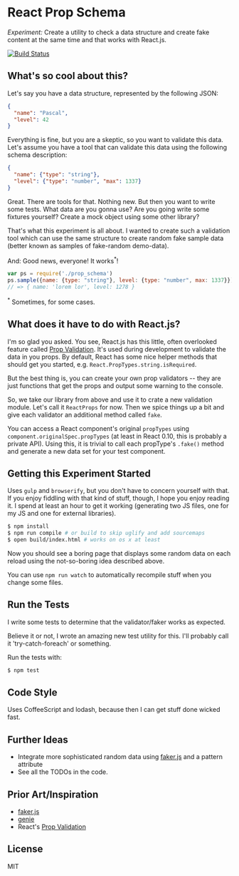 # React Prop Schema

_Experiment:_ Create a utility to check a data structure and create fake content at the same time and that works with React.js.

[![Build Status](https://travis-ci.org/killercup/react-prop-schema.svg)](https://travis-ci.org/killercup/react-prop-schema)

## What's so cool about this?

Let's say you have a data structure, represented by the following JSON:

```json
{
  "name": "Pascal",
  "level": 42
}
```

Everything is fine, but you are a skeptic, so you want to validate this data. Let's assume you have a tool that can validate this data using the following schema description:

```json
{
  "name": {"type": "string"},
  "level": {"type": "number", "max": 1337}
}
```

Great. There are tools for that. Nothing new. But then you want to write some tests. What data are you gonna use? Are you going write some fixtures yourself? Create a mock object using some other library?

That's what this experiment is all about. I wanted to create such a validation tool which can use the same structure to create random fake sample data (better known as samples of fake-random demo-data).

And: Good news, everyone! It works<sup>*</sup>!

```js
var ps = require('./prop_schema')
ps.sample({name: {type: "string"}, level: {type: "number", max: 1337}})
// => { name: 'lorem lor', level: 1278 }
```

<sup>*</sup> Sometimes, for some cases.

## What does it have to do with React.js?

I'm so glad you asked. You see, React.js has this little, often overlooked feature called [Prop Validation]. It's used during development to validate the data in you props. By default, React has some nice helper methods that should get you started, e.g. `React.PropTypes.string.isRequired`.

But the best thing is, you can create your own prop validators -- they are just functions that get the props and output some warning to the console.

So, we take our library from above and use it to crate a new validation module. Let's call it `ReactProps` for now. Then we spice things up a bit and give each validator an additional method called `fake`.

You can access a React component's original `propTypes` using `component.originalSpec.propTypes` (at least in React 0.10, this is probably a private API). Using this, it is trivial to call each propType's `.fake()` method and generate a new data set for your test component.

[Prop Validation]: http://facebook.github.io/react/docs/reusable-components.html#prop-validation

## Getting this Experiment Started

Uses `gulp` and `browserify`, but you don't have to concern yourself with that. If you enjoy fiddling with that kind of stuff, though, I hope you enjoy reading it. I spend at least an hour to get it working (generating two JS files, one for my JS and one for external libraries).

```sh
$ npm install
$ npm run compile # or build to skip uglify and add sourcemaps
$ open build/index.html # works on os x at least
```

Now you should see a boring page that displays some random data on each reload using the not-so-boring idea described above.

You can use `npm run watch` to automatically recompile stuff when you change some files.

## Run the Tests

I write some tests to determine that the validator/faker works as expected.

Believe it or not, I wrote an amazing new test utility for this. I'll probably call it 'try-catch-foreach' or something.

Run the tests with:

```sh
$ npm test
```

## Code Style

Uses CoffeeScript and lodash, because then I can get stuff done wicked fast.

## Further Ideas

- Integrate more sophisticated random data using [faker.js] and a pattern attribute
- See all the TODOs in the code.

## Prior Art/Inspiration

- [faker.js]
- [genie]
- React's [Prop Validation]

[faker.js]: https://github.com/FotoVerite/Faker.js
[genie]: https://github.com/Trimeego/genie

## License

MIT
